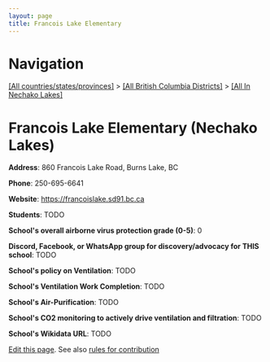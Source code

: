 ```yaml
---
layout: page
title: Francois Lake Elementary
---
```

# Navigation

[[All countries/states/provinces]](../../..) > [[All British Columbia Districts]](../..) > [[All In Nechako Lakes]](..)

# Francois Lake Elementary (Nechako Lakes)

**Address**: 860 Francois Lake Road, Burns Lake, BC

**Phone**: 250-695-6641

**Website**: <https://francoislake.sd91.bc.ca>

**Students**: TODO

**School's overall airborne virus protection grade (0-5)**: 0

**Discord, Facebook, or WhatsApp group for discovery/advocacy for THIS school**: TODO

**School's policy on Ventilation**: TODO

**School's Ventilation Work Completion**: TODO

**School's Air-Purification**: TODO

**School's CO2 monitoring to actively drive ventilation and filtration**: TODO

**School's Wikidata URL**: TODO


[Edit this page](https://github.com/ventilate-schools/BC/edit/main/./Nechako_Lakes/Francois_Lake_Elementary.md). See also [rules for contribution](../../../contribution-rules/)